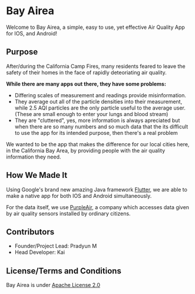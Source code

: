 
# Bay Airea

Welcome to Bay Airea, a simple, easy to use, yet effective Air Quality App for IOS, and Android!

## Purpose

After/during the California Camp Fires, many residents feared to leave the safety of their homes in the face of rapidly deteoriating air quality.

**While there are many apps out there, they have some problems:**

- Differing scales of measurement and readings provide misinformation.
- They average out all of the particle densities into their measurement, while 2.5 AQI particles are the only particle useful to the average user. (These are small enough to enter your lungs and blood stream)
- They are "cluttered", yes, more information is always apreciated but when there are so many numbers and so much data that the its difficult to use the app for its intended purpose, then there's a real problem


We wanted to be the app that makes the difference for our local cities here, in the California Bay Area, by providing people with the air quality information they need.



## How We Made It


Using Google's brand new amazing Java framework [Flutter](https://flutter.io/), we are able to make a native app for both IOS and Android simultaneously. 

For the data itself, we use [PurpleAir](https://www.purpleair.com/), a company which accesses data given by air quality sensors installed by ordinary citizens.



## Contributors

- Founder/Project Lead: Pradyun M
- Head Developer: Kai

## License/Terms and Conditions
Bay Airea is under [Apache License 2.0](https://www.apache.org/licenses/LICENSE-2.0)



